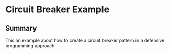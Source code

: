 # Circuit Breaker Example

## Summary

This an example about how to create a circuit breaker pattern in a defensive programming approach

